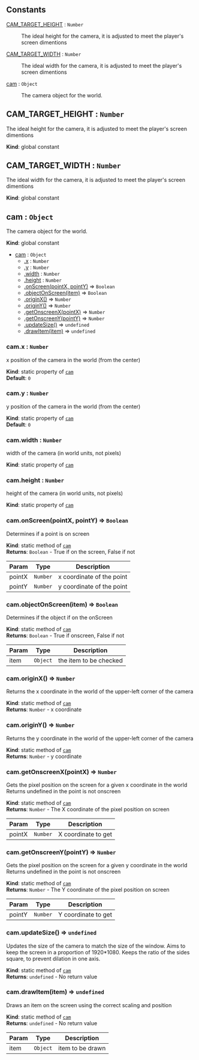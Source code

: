 ## Constants

<dl>
<dt><a href="#CAM_TARGET_HEIGHT">CAM_TARGET_HEIGHT</a> : <code>Number</code></dt>
<dd><p>The ideal height for the camera, it is adjusted to meet the player&#39;s screen
  dimentions</p>
</dd>
<dt><a href="#CAM_TARGET_WIDTH">CAM_TARGET_WIDTH</a> : <code>Number</code></dt>
<dd><p>The ideal width for the camera, it is adjusted to meet the player&#39;s screen
  dimentions</p>
</dd>
<dt><a href="#cam">cam</a> : <code>Object</code></dt>
<dd><p>The camera object for the world.</p>
</dd>
</dl>

<a name="CAM_TARGET_HEIGHT"></a>

## CAM\_TARGET\_HEIGHT : <code>Number</code>
The ideal height for the camera, it is adjusted to meet the player's screen
  dimentions

**Kind**: global constant  
<a name="CAM_TARGET_WIDTH"></a>

## CAM\_TARGET\_WIDTH : <code>Number</code>
The ideal width for the camera, it is adjusted to meet the player's screen
  dimentions

**Kind**: global constant  
<a name="cam"></a>

## cam : <code>Object</code>
The camera object for the world.

**Kind**: global constant  

* [cam](#cam) : <code>Object</code>
    * [.x](#cam.x) : <code>Number</code>
    * [.y](#cam.y) : <code>Number</code>
    * [.width](#cam.width) : <code>Number</code>
    * [.height](#cam.height) : <code>Number</code>
    * [.onScreen(pointX, pointY)](#cam.onScreen) ⇒ <code>Boolean</code>
    * [.objectOnScreen(item)](#cam.objectOnScreen) ⇒ <code>Boolean</code>
    * [.originX()](#cam.originX) ⇒ <code>Number</code>
    * [.originY()](#cam.originY) ⇒ <code>Number</code>
    * [.getOnscreenX(pointX)](#cam.getOnscreenX) ⇒ <code>Number</code>
    * [.getOnscreenY(pointY)](#cam.getOnscreenY) ⇒ <code>Number</code>
    * [.updateSize()](#cam.updateSize) ⇒ <code>undefined</code>
    * [.drawItem(item)](#cam.drawItem) ⇒ <code>undefined</code>

<a name="cam.x"></a>

### cam.x : <code>Number</code>
x position of the camera in the world (from the center)

**Kind**: static property of [<code>cam</code>](#cam)  
**Default**: <code>0</code>  
<a name="cam.y"></a>

### cam.y : <code>Number</code>
y position of the camera in the world (from the center)

**Kind**: static property of [<code>cam</code>](#cam)  
**Default**: <code>0</code>  
<a name="cam.width"></a>

### cam.width : <code>Number</code>
width of the camera (in world units, not pixels)

**Kind**: static property of [<code>cam</code>](#cam)  
<a name="cam.height"></a>

### cam.height : <code>Number</code>
height of the camera (in world units, not pixels)

**Kind**: static property of [<code>cam</code>](#cam)  
<a name="cam.onScreen"></a>

### cam.onScreen(pointX, pointY) ⇒ <code>Boolean</code>
Determines if a point is on screen

**Kind**: static method of [<code>cam</code>](#cam)  
**Returns**: <code>Boolean</code> - True if on the screen, False if not  

| Param | Type | Description |
| --- | --- | --- |
| pointX | <code>Number</code> | x coordinate of the point |
| pointY | <code>Number</code> | y coordinate of the point |

<a name="cam.objectOnScreen"></a>

### cam.objectOnScreen(item) ⇒ <code>Boolean</code>
Determines if the object if on the onScreen

**Kind**: static method of [<code>cam</code>](#cam)  
**Returns**: <code>Boolean</code> - True if onscreen, False if not  

| Param | Type | Description |
| --- | --- | --- |
| item | <code>Object</code> | the item to be checked |

<a name="cam.originX"></a>

### cam.originX() ⇒ <code>Number</code>
Returns the x coordinate in the world of the upper-left corner of the
  camera

**Kind**: static method of [<code>cam</code>](#cam)  
**Returns**: <code>Number</code> - x coordinate  
<a name="cam.originY"></a>

### cam.originY() ⇒ <code>Number</code>
Returns the y coordinate in the world of the upper-left corner of the
  camera

**Kind**: static method of [<code>cam</code>](#cam)  
**Returns**: <code>Number</code> - y coordinate  
<a name="cam.getOnscreenX"></a>

### cam.getOnscreenX(pointX) ⇒ <code>Number</code>
Gets the pixel position on the screen for a given x coordinate in the world
Returns undefined in the point is not onscreen

**Kind**: static method of [<code>cam</code>](#cam)  
**Returns**: <code>Number</code> - The X coordinate of the pixel position on screen  

| Param | Type | Description |
| --- | --- | --- |
| pointX | <code>Number</code> | X coordinate to get |

<a name="cam.getOnscreenY"></a>

### cam.getOnscreenY(pointY) ⇒ <code>Number</code>
Gets the pixel position on the screen for a given y coordinate in the world
Returns undefined in the point is not onscreen

**Kind**: static method of [<code>cam</code>](#cam)  
**Returns**: <code>Number</code> - The Y coordinate of the pixel position on screen  

| Param | Type | Description |
| --- | --- | --- |
| pointY | <code>Number</code> | Y coordinate to get |

<a name="cam.updateSize"></a>

### cam.updateSize() ⇒ <code>undefined</code>
Updates the size of the camera to match the size of the window.
Aims to keep the screen in a proportion of 1920*1080.
Keeps the ratio of the sides square, to prevent dilation in one axis.

**Kind**: static method of [<code>cam</code>](#cam)  
**Returns**: <code>undefined</code> - No return value  
<a name="cam.drawItem"></a>

### cam.drawItem(item) ⇒ <code>undefined</code>
Draws an item on the screen using the correct scaling and position

**Kind**: static method of [<code>cam</code>](#cam)  
**Returns**: <code>undefined</code> - No return value  

| Param | Type | Description |
| --- | --- | --- |
| item | <code>Object</code> | item to be drawn |

